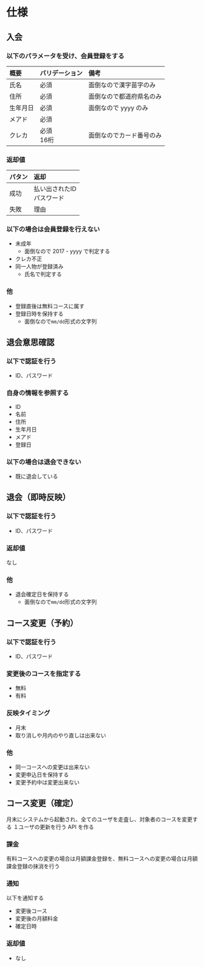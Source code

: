 # 仕様
## 入会
### 以下のパラメータを受け、会員登録をする
概要     | バリデーション | 備考                    
:--      | :--            | :--                     
氏名     | 必須           | 面倒なので漢字苗字のみ  
住所     | 必須           | 面倒なので都道府県名のみ
生年月日 | 必須           | 面倒なので yyyy のみ
メアド   | 必須           |                         
クレカ   | 必須<br>16桁   | 面倒なのでカード番号のみ

### 返却値
パタン | 返却                        
:--    | :--                         
成功   | 払い出されたID<br>パスワード
失敗   | 理由                        

### 以下の場合は会員登録を行えない
+ 未成年
  + 面倒なので 2017 - yyyy で判定する
+ クレカ不正
+ 同一人物が登録済み
  + 氏名で判定する

### 他
+ 登録直後は無料コースに属す
+ 登録日時を保持する
  + 面倒なので`mm/dd`形式の文字列

## 退会意思確認
### 以下で認証を行う
+ ID、パスワード

### 自身の情報を参照する
+ ID
+ 名前
+ 住所
+ 生年月日
+ メアド
+ 登録日

### 以下の場合は退会できない
+ 既に退会している

## 退会（即時反映）
### 以下で認証を行う
+ ID、パスワード

### 返却値
なし

### 他
+ 退会確定日を保持する
  + 面倒なので`mm/dd`形式の文字列

## コース変更（予約）
### 以下で認証を行う
+ ID、パスワード

### 変更後のコースを指定する
+ 無料
+ 有料

### 反映タイミング
+ 月末
+ 取り消しや月内のやり直しは出来ない

### 他
+ 同一コースへの変更は出来ない
+ 変更申込日を保持する
+ 変更予約中は変更出来ない

## コース変更（確定）
月末にシステムから起動され、全てのユーザを走査し、対象者のコースを変更する
１ユーザの更新を行う API を作る

### 課金
有料コースへの変更の場合は月額課金登録を、無料コースへの変更の場合は月額課金登録の抹消を行う

### 通知
以下を通知する

+ 変更後コース
+ 変更後の月額料金
+ 確定日時

### 返却値
+ なし
